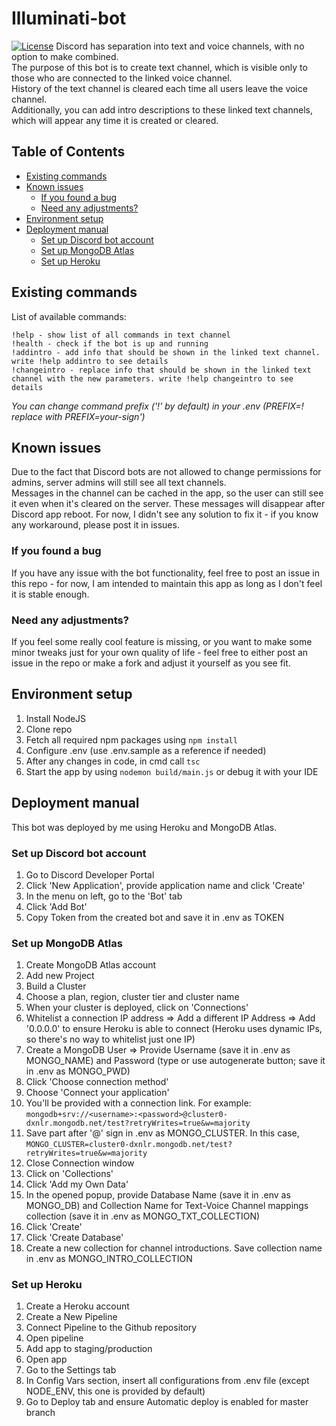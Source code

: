 # Illuminati-bot
[![License](http://img.shields.io/:license-mit-blue.svg)](http://doge.mit-license.org)
Discord has separation into text and voice channels, with no option to make combined.  
The purpose of this bot is to create text channel, which is visible only to those who are connected to the linked voice channel.  
History of the text channel is cleared each time all users leave the voice channel.  
Additionally, you can add intro descriptions to these linked text channels, which will appear any time it is created or cleared.  

## Table of Contents
- [Existing commands](#existing-commands)
- [Known issues](#known-issues)
  * [If you found a bug](#if-you-found-a-bug)
  * [Need any adjustments?](#need-any-adjustments)
- [Environment setup](#environment-setup)
- [Deployment manual](#deployment-manual)
  * [Set up Discord bot account](#set-up-discord-bot-account)
  * [Set up MongoDB Atlas](#set-up-mongodb-atlas)
  * [Set up Heroku](#set-up-heroku)

## Existing commands
List of available commands:
```
!help - show list of all commands in text channel
!health - check if the bot is up and running
!addintro - add info that should be shown in the linked text channel. write !help addintro to see details
!changeintro - replace info that should be shown in the linked text channel with the new parameters. write !help changeintro to see details
```

*You can change command prefix ('!' by default) in your .env (PREFIX=! replace with PREFIX=your-sign')*

## Known issues
Due to the fact that Discord bots are not allowed to change permissions for admins, server admins will still see all text channels.  
Messages in the channel can be cached in the app, so the user can still see it even when it's cleared on the server. These messages will disappear after Discord app reboot.
For now, I didn't see any solution to fix it - if you know any workaround, please post it in issues.

### If you found a bug
If you have any issue with the bot functionality, feel free to post an issue in this repo - for now, I am intended to maintain this app as long as I don't feel it is stable enough.

### Need any adjustments?
If you feel some really cool feature is missing, or you want to make some minor tweaks just for your own quality of life - feel free to either post an issue in the repo or make a fork and adjust it yourself as you see fit.

## Environment setup
1. Install NodeJS
2. Clone repo
3. Fetch all required npm packages using ```npm install```
4. Configure .env (use .env.sample as a reference if needed)
5. After any changes in code, in cmd call ```tsc```
6. Start the app by using ```nodemon build/main.js``` or debug it with your IDE

## Deployment manual
This bot was deployed by me using Heroku and MongoDB Atlas.

### Set up Discord bot account
1. Go to Discord Developer Portal
2. Click 'New Application', provide application name and click 'Create'
3. In the menu on left, go to the 'Bot' tab
4. Click 'Add Bot'
5. Copy Token from the created bot and save it in .env as TOKEN

### Set up MongoDB Atlas
1. Create MongoDB Atlas account
2. Add new Project
3. Build a Cluster
4. Choose a plan, region, cluster tier and cluster name
5. When your cluster is deployed, click on 'Connections'
6. Whitelist a connection IP address => Add a different IP Address => Add '0.0.0.0' to ensure Heroku is able to connect (Heroku uses dynamic IPs, so there's no way to whitelist just one IP)
7. Create a MongoDB User => Provide Username (save it in .env as MONGO_NAME) and Password (type or use autogenerate button; save it in .env as MONGO_PWD)
8. Click 'Choose connection method'
9. Choose 'Connect your application'
10. You'll be provided with a connection link. For example: ```mongodb+srv://<username>:<password>@cluster0-dxnlr.mongodb.net/test?retryWrites=true&w=majority```
11. Save part after '@' sign in .env as MONGO_CLUSTER. In this case, ```MONGO_CLUSTER=cluster0-dxnlr.mongodb.net/test?retryWrites=true&w=majority```
13. Close Connection window
14. Click on 'Collections'
15. Click 'Add my Own Data'
16. In the opened popup, provide Database Name (save it in .env as MONGO_DB) and Collection Name for Text-Voice Channel mappings collection (save it in .env as MONGO_TXT_COLLECTION)
17. Click 'Create'
19. Click 'Create Database'
20. Create a new collection for channel introductions. Save collection name in .env as MONGO_INTRO_COLLECTION

### Set up Heroku
1. Create a Heroku account
2. Create a New Pipeline
3. Connect Pipeline to the Github repository
4. Open pipeline
5. Add app to staging/production 
6. Open app
7. Go to the Settings tab
8. In Config Vars section, insert all configurations from .env file (except NODE_ENV, this one is provided by default)
9. Go to Deploy tab and ensure Automatic deploy is enabled for master branch
